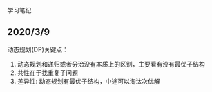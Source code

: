 学习笔记
## 2020/3/9
动态规划(DP)关键点：
1. 动态规划和递归或者分治没有本质上的区别，主要看有没有最优子结构
2. 共性在于找重复子问题
3. 差异性: 动态规划有最优子结构，中途可以淘汰次优解


